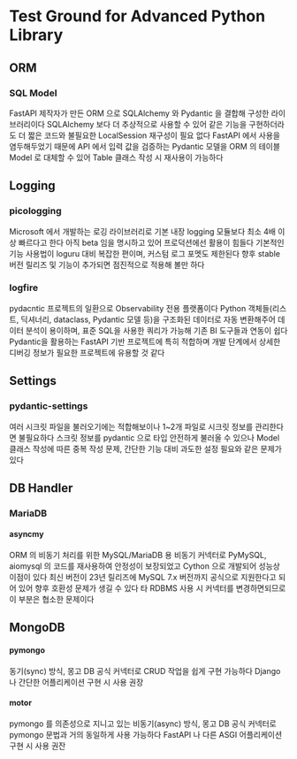 # Test Ground for Advanced Python Library

## ORM
### SQL Model
FastAPI 제작자가 만든 ORM 으로 SQLAlchemy 와 Pydantic 을 결합해 구성한 라이브러리이다
SQLAlchemy 보다 더 추상적으로 사용할 수 있어 같은 기능을 구현하더라도 더 짧은 코드와 불필요한 LocalSession 재구성이 필요 없다
FastAPI 에서 사용을 염두해두었기 때문에 API 에서 입력 값을 검증하는 Pydantic 모델을 ORM 의 테이블 Model 로 대체할 수 있어 Table 클래스 작성 시 재사용이 가능하다

## Logging
### picologging
Microsoft 에서 개발하는 로깅 라이브러리로 기본 내장 logging 모듈보다 최소 4배 이상 빠르다고 한다
아직 beta 임을 명시하고 있어 프로덕션에선 활용이 힘들다
기본적인 기능 사용법이 loguru 대비 복잡한 편이며, 커스텀 로그 포멧도 제한된다
향후 stable 버전 릴리즈 및 기능이 추가되면 점진적으로 적용해 볼만 하다
### logfire
pydacntic 프로젝트의 일환으로 Observability 전용 플랫폼이다
Python 객체들(리스트, 딕셔너리, dataclass, Pydantic 모델 등)을 구조화된 데이터로 자동 변환해주어 데이터 분석이 용이하며, 표준 SQL을 사용한 쿼리가 가능해 기존 BI 도구들과 연동이 쉽다
Pydantic을 활용하는 FastAPI 기반 프로젝트에 특히 적합하며 개발 단계에서 상세한 디버깅 정보가 필요한 프로젝트에 유용할 것 같다

## Settings
### pydantic-settings
여러 시크릿 파일을 불러오기에는 적합해보이나 1~2개 파일로 시크릿 정보를 관리한다면 불필요하다
스크릿 정보를 pydantic 으로 타입 안전하게 불러올 수 있으나 Model 클래스 작성에 따른 중복 작성 문제, 간단한 기능 대비 과도한 설정 필요와 같은 문제가 있다

## DB Handler
### MariaDB
#### asyncmy
ORM 의 비동기 처리를 위한 MySQL/MariaDB 용 비동기 커넥터로 PyMySQL, aiomysql 의 코드를 재사용하여 안정성이 보장되었고 Cython 으로 개발되어 성능상 이점이 있다
최신 버전이 23년 릴리즈에 MySQL 7.x 버전까지 공식으로 지원한다고 되어 있어 향후 호환성 문제가 생길 수 있다
타 RDBMS 사용 시 커넥터를 변경하면되므로 이 부분은 협소한 문제이다

## MongoDB
#### pymongo
동기(sync) 방식, 몽고 DB 공식 커넥터로 CRUD 작업을 쉽게 구현 가능하다
Django 나 간단한 어플리케이션 구현 시 사용 권장
#### motor
pymongo 를 의존성으로 지니고 있는 비동기(async) 방식, 몽고 DB 공식 커넥터로 pymongo 문법과 거의 동일하게 사용 가능하다
FastAPI 나 다른 ASGI 어플리케이션 구현 시 사용 권잔
